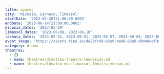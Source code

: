 ```yaml
---
title: σμηνος
city: 'Nicosia, Larnaca, limassol'
startDate: '2023-05-28T21:00:00.000Z'
endDate: '2023-06-14T21:00:00.000Z'
nicosia_dates: '2023-05-29'
limassol_dates: '2023-06-09, 2023-06-10'
larnaca_dates: '2023-05-31, 2023-06-01, 2023-06-07, 2023-06-08, 2023-06-14, 2023-06-15'
event_image: 'https://assets.tina.io/de22fc98-b2e9-4a98-88ab-db440eef3dc1/Sminos.jpg'
category: drama
theatres:
  - {}
  - name: theatres/dimotiko-theatro-leukosias.md
  - name: theatres/theatro-ena-limassol_theatro_versus.md
---
```


